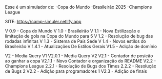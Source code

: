Esse é um simulador de:
-Copa do Mundo
-Brasileirão 2025
-Champions League

SITE: https://camp-simuler.netlify.app


V 0.9 - Copa do Mundo
V 1.0 - Brasileirão
V 1.1 - Nova Estilização e limitação de gols na Copa do Mundo para 5
V 1.2 - Resolução de bug das rodadas infinitas
V 1.3 - Sistema de País Sede
V 1.4 - Novos estilos do Brasileirão
       V 1.4.1 - Atualizações De Estilos Gerais
V1.5 - Adição de domínio       

V2 - Media Query V1
       V2.0.1 - Media Query V2
V2.1 - Contador de posicão ao ganhar a copa
       V2.1.1 - Novo Contador e organização do README
V2.2 - Champions League
       2.2.1 - Resolução de Bugs dos Times
       2.2.2 - Resolução de Bugs 2
V2.2 - Adição para programadores 1
V2.3 - Adição de finais